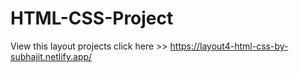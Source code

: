 # HTML-CSS-Project
View this layout projects click here >>    https://layout4-html-css-by-subhajit.netlify.app/
